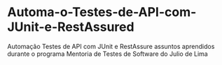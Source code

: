 # Automa-o-Testes-de-API-com-JUnit-e-RestAssured
Automação Testes de API com JUnit e RestAssure assuntos aprendidos durante o programa Mentoria de Testes de Software do Julio de Lima
